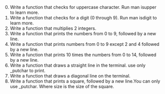 0. Write a function that checks for uppercase character. Run man isupper to learn more.
1. Write a function that checks for a digit (0 through 9). Run man isdigit to learn more.
2. Write a function that multiplies 2 integers.
3. Write a function that prints the numbers from 0 to 9, followed by a new line.
4. Write a function that prints numbers from 0 to 9 except 2 and 4 followed by a new line.
5. Write a function that prints 10 times the numbers from 0 to 14, followed by a new line.
6. Write a function that draws a straight line in the terminal. use only _putchar to print.
7. Write a function that draws a diagonal line on the terminal.
8. Write a function that prints a square, followed by a new line.You can only use _putchar. Where size is the size of the square.
